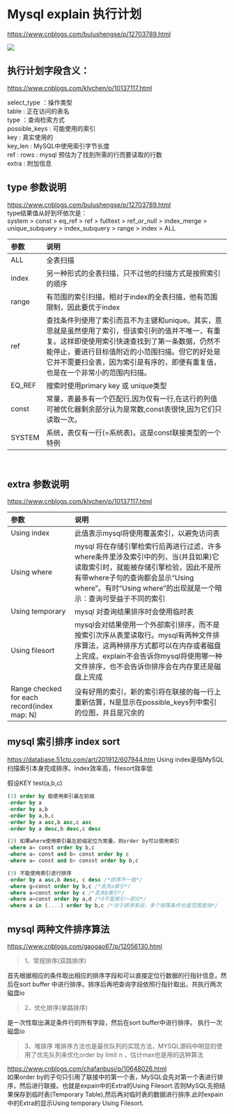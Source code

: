 # Mysql explain 执行计划
https://www.cnblogs.com/bulushengse/p/12703789.html

![](https://img2020.cnblogs.com/blog/1587882/202004/1587882-20200415101157416-644798487.png)

## 执行计划字段含义：  
https://www.cnblogs.com/klvchen/p/10137117.html  

select_type ：操作类型  
table : 正在访问的表名  
type ：查询检索方式  
possible_keys : 可能使用的索引  
key : 真实使用的  
key_len : MySQL中使用索引字节长度  
ref : 
rows : mysql 预估为了找到所需的行而要读取的行数  
extra : 附加信息

## type 参数说明
https://www.cnblogs.com/bulushengse/p/12703789.html  
type结果值从好到坏依次是：  
system > const > eq_ref > ref > fulltext > ref_or_null > index_merge > unique_subquery > index_subquery > range > index > ALL

| 参数    | 说明    | 
| :-        | :-        | 
| ALL|全表扫描|
| index | 另一种形式的全表扫描，只不过他的扫描方式是按照索引的顺序 |
| range | 有范围的索引扫描，相对于index的全表扫描，他有范围限制，因此要优于index |
| ref |  查找条件列使用了索引而且不为主键和unique。其实，意思就是虽然使用了索引，但该索引列的值并不唯一，有重复。这样即使使用索引快速查找到了第一条数据，仍然不能停止，要进行目标值附近的小范围扫描。但它的好处是它并不需要扫全表，因为索引是有序的，即便有重复值，也是在一个非常小的范围内扫描。|
|EQ_REF|搜索时使用primary key 或 unique类型|
| const | 常量，表最多有一个匹配行,因为仅有一行,在这行的列值可被优化器剩余部分认为是常数,const表很快,因为它们只读取一次。 |
|SYSTEM|系统，表仅有一行(=系统表)。这是const联接类型的一个特例|
<br/>

## extra 参数说明
https://www.cnblogs.com/klvchen/p/10137117.html  

| 参数    | 说明    | 
| :-        | :-        | 
|Using index|此值表示mysql将使用覆盖索引，以避免访问表|
|Using where|	mysql 将在存储引擎检索行后再进行过滤，许多where条件里涉及索引中的列，当(并且如果)它读取索引时，就能被存储引擎检验，因此不是所有带where子句的查询都会显示“Using where”。有时“Using where”的出现就是一个暗示：查询可受益于不同的索引|
|Using temporary|mysql 对查询结果排序时会使用临时表|
|Using filesort|mysql会对结果使用一个外部索引排序，而不是按索引次序从表里读取行。mysql有两种文件排序算法，这两种排序方式都可以在内存或者磁盘上完成，explain不会告诉你mysql将使用哪一种文件排序，也不会告诉你排序会在内存里还是磁盘上完成|
|Range checked for each record(index map: N)|没有好用的索引，新的索引将在联接的每一行上重新估算，N是显示在possible_keys列中索引的位图，并且是冗余的|

## mysql 索引排序 index sort
https://database.51cto.com/art/201912/607944.htm
Using index是指MySQL扫描索引本身完成排序。index效率高，filesort效率低

假设KEY test(a,b,c)
```sql
(1) order by 能使用索引最左前缀
-order by a 
-order by a,b 
-order by a,b,c 
-order by a asc,b asc,c asc 
-order by a desc,b desc,c desc 

(2) 如果where使用索引最左前缀定位为常量，则order by可以使用索引
-where a= const order by b,c 
-where a= const and b= const order by c 
-where a= const and b> consst order by b,c 

(3) 不能使用索引进行排序
-order by a asc,b desc, c desc /*排序不一致*/ 
-where g=const order by b,c /*丢失a索引*/ 
-where a=const order by c /*丢失b索引*/ 
-where a=const order by a,d /*d不是索引一部分*/ 
-where a in (....) order by b,c /*对于排序来说，多个相等条件也是范围查询*/ 
```
## mysql 两种文件排序算法
https://www.cnblogs.com/gaogao67/p/12056130.html  
> 1、常规排序(双路排序)

首先根据相应的条件取出相应的排序字段和可以直接定位行数据的行指针信息，然后在sort buffer 中进行排序。排序后再吧查询字段依照行指针取出，共执行两次磁盘io

> 2、优化排序(单路排序)

是一次性取出满足条件行的所有字段，然后在sort buffer中进行排序。 执行一次磁盘io

> 3、堆排序
堆排序方法也是最优队列的实现方法，MYSQL源码中明显的使用了优先队列来优化order by limit n ，估计max也是用的这种算法

https://www.cnblogs.com/chafanbusi/p/10648026.html  
如果order by的子句只引用了联接中的第一个表，MySQL会先对第一个表进行排序，然后进行联接。也就是expain中的Extra的Using Filesort.否则MySQL先把结果保存到临时表(Temporary Table),然后再对临时表的数据进行排序.此时expain中的Extra的显示Using temporary Using Filesort.